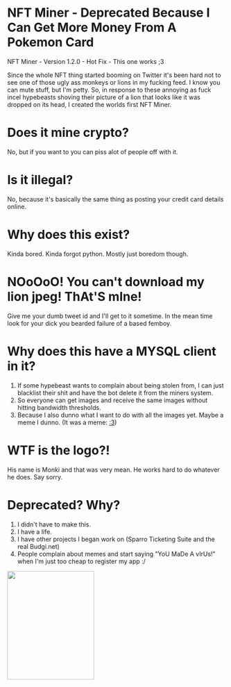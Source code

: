# NFT Miner - Deprecated Because I Can Get More Money From A Pokemon Card
NFT Miner - Version 1.2.0 - Hot Fix - This one works ;3



Since the whole NFT thing started booming on Twitter it's been hard not to see one of those ugly ass monkeys or lions in my fucking feed. I know you can mute stuff, but I'm petty. So, in response to these annoying as fuck incel hypebeasts shoving their picture of a lion that looks like it was dropped on its head, I created the worlds first NFT Miner.

<h1>Does it mine crypto?</h1>

No, but if you want to you can piss alot of people off with it.

<h1>Is it illegal?</h1>

No, because it's basically the same thing as posting your credit card details online.

<h1>Why does this exist?</h1>

Kinda bored. Kinda forgot python. Mostly just boredom though.

<h1>NOoOoO! You can't download my lion jpeg! ThAt'S mIne!</h1>

Give me your dumb tweet id and I'll get to it sometime. In the mean time look for your dick you bearded failure of a based femboy.

<h1>Why does this have a MYSQL client in it?</h1>

1. If some hypebeast wants to complain about being stolen from, I can just blacklist their shit and have the bot delete it from the miners system.
2. So everyone can get images and receive the same images without hitting bandwidth thresholds.
3. Because I also dunno what I want to do with all the images yet. Maybe a meme I dunno. (It was a meme: <a href="">:3</a>)

<h1>WTF is the logo?!</h1>

His name is Monki and that was very mean. He works hard to do whatever he does. Say sorry.

<h1>Deprecated? Why?</h1>

1. I didn't have to make this. 
2. I have a life.
3. I have other projects I began work on (Sparro Ticketing Suite and the real Budgi.net)
4. People complain about memes and start saying "YoU MaDe A vIrUs!" when I'm just too cheap to register my app :/

<img src="https://github.com/808-Dev/NFT-Miner/blob/main/assets/monki.png" width="200px" height="250px">
